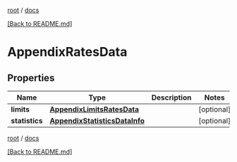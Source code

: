[root](./../ "root") / [docs](./ "docs")

[[Back to README.md]](./../README.md "[Back to README.md]")

# AppendixRatesData

## Properties

| Name | Type | Description | Notes |
|------------ | ------------- | ------------- | -------------|
|**limits** | [**AppendixLimitsRatesData**](AppendixLimitsRatesData.md) |  |  [optional] |
|**statistics** | [**AppendixStatisticsDataInfo**](AppendixStatisticsDataInfo.md) |  |  [optional] |

[root](./../ "root") / [docs](./ "docs")

[[Back to README.md]](./../README.md "[Back to README.md]")
